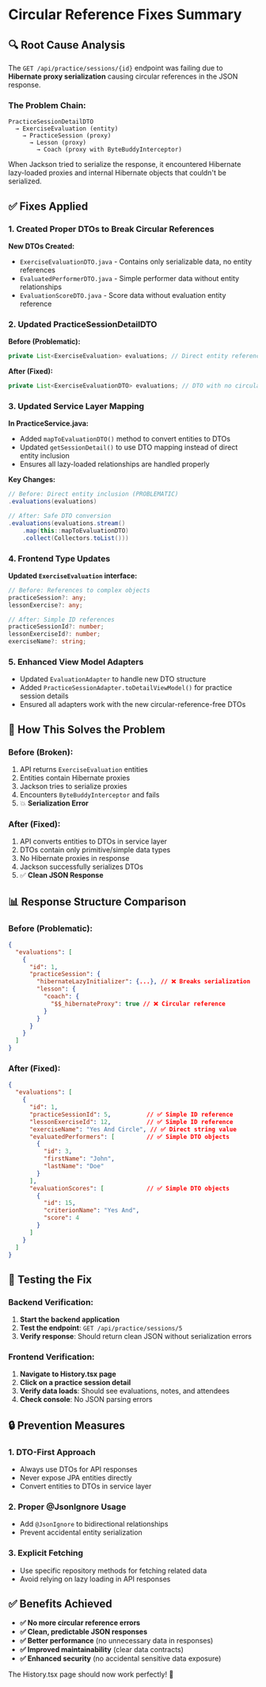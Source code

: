 # Circular Reference Fixes Summary

## 🔍 Root Cause Analysis

The `GET /api/practice/sessions/{id}` endpoint was failing due to **Hibernate proxy serialization** causing circular references in the JSON response.

### The Problem Chain:
```
PracticeSessionDetailDTO 
  → ExerciseEvaluation (entity) 
    → PracticeSession (proxy)
      → Lesson (proxy) 
        → Coach (proxy with ByteBuddyInterceptor)
```

When Jackson tried to serialize the response, it encountered Hibernate lazy-loaded proxies and internal Hibernate objects that couldn't be serialized.

## ✅ Fixes Applied

### 1. **Created Proper DTOs to Break Circular References**

**New DTOs Created:**
- `ExerciseEvaluationDTO.java` - Contains only serializable data, no entity references
- `EvaluatedPerformerDTO.java` - Simple performer data without entity relationships  
- `EvaluationScoreDTO.java` - Score data without evaluation entity reference

### 2. **Updated PracticeSessionDetailDTO**

**Before (Problematic):**
```java
private List<ExerciseEvaluation> evaluations; // Direct entity reference
```

**After (Fixed):**
```java  
private List<ExerciseEvaluationDTO> evaluations; // DTO with no circular refs
```

### 3. **Updated Service Layer Mapping**

**In PracticeService.java:**
- Added `mapToEvaluationDTO()` method to convert entities to DTOs
- Updated `getSessionDetail()` to use DTO mapping instead of direct entity inclusion
- Ensures all lazy-loaded relationships are handled properly

**Key Changes:**
```java
// Before: Direct entity inclusion (PROBLEMATIC)
.evaluations(evaluations)

// After: Safe DTO conversion  
.evaluations(evaluations.stream()
    .map(this::mapToEvaluationDTO)
    .collect(Collectors.toList()))
```

### 4. **Frontend Type Updates**

**Updated `ExerciseEvaluation` interface:**
```typescript
// Before: References to complex objects
practiceSession?: any;
lessonExercise?: any;

// After: Simple ID references  
practiceSessionId?: number;
lessonExerciseId?: number;
exerciseName?: string;
```

### 5. **Enhanced View Model Adapters**

- Updated `EvaluationAdapter` to handle new DTO structure
- Added `PracticeSessionAdapter.toDetailViewModel()` for practice session details
- Ensured all adapters work with the new circular-reference-free DTOs

## 🎯 How This Solves the Problem

### Before (Broken):
1. API returns `ExerciseEvaluation` entities
2. Entities contain Hibernate proxies
3. Jackson tries to serialize proxies
4. Encounters `ByteBuddyInterceptor` and fails
5. 💥 **Serialization Error**

### After (Fixed):
1. API converts entities to DTOs in service layer
2. DTOs contain only primitive/simple data types
3. No Hibernate proxies in response
4. Jackson successfully serializes DTOs  
5. ✅ **Clean JSON Response**

## 📊 Response Structure Comparison

### Before (Problematic):
```json
{
  "evaluations": [
    {
      "id": 1,
      "practiceSession": {
        "hibernateLazyInitializer": {...}, // ❌ Breaks serialization
        "lesson": {
          "coach": {
            "$$_hibernateProxy": true // ❌ Circular reference
          }
        }
      }
    }
  ]
}
```

### After (Fixed):
```json
{
  "evaluations": [
    {
      "id": 1,
      "practiceSessionId": 5,          // ✅ Simple ID reference
      "lessonExerciseId": 12,          // ✅ Simple ID reference  
      "exerciseName": "Yes And Circle", // ✅ Direct string value
      "evaluatedPerformers": [         // ✅ Simple DTO objects
        {
          "id": 3,
          "firstName": "John",
          "lastName": "Doe"
        }
      ],
      "evaluationScores": [            // ✅ Simple DTO objects
        {
          "id": 15,
          "criterionName": "Yes And",
          "score": 4
        }
      ]
    }
  ]
}
```

## 🧪 Testing the Fix

### Backend Verification:
1. **Start the backend application**
2. **Test the endpoint**: `GET /api/practice/sessions/5`
3. **Verify response**: Should return clean JSON without serialization errors

### Frontend Verification:
1. **Navigate to History.tsx page**
2. **Click on a practice session detail**
3. **Verify data loads**: Should see evaluations, notes, and attendees
4. **Check console**: No JSON parsing errors

## 🔒 Prevention Measures

### 1. **DTO-First Approach**
- Always use DTOs for API responses
- Never expose JPA entities directly
- Convert entities to DTOs in service layer

### 2. **Proper @JsonIgnore Usage**
- Add `@JsonIgnore` to bidirectional relationships
- Prevent accidental entity serialization

### 3. **Explicit Fetching**
- Use specific repository methods for fetching related data
- Avoid relying on lazy loading in API responses

## ✅ Benefits Achieved

- **✅ No more circular reference errors**
- **✅ Clean, predictable JSON responses** 
- **✅ Better performance** (no unnecessary data in responses)
- **✅ Improved maintainability** (clear data contracts)
- **✅ Enhanced security** (no accidental sensitive data exposure)

The History.tsx page should now work perfectly! 🎉